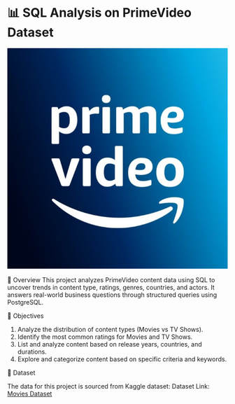 # 📊 SQL Analysis on PrimeVideo Dataset

![Prime Video Logo](https://github.com/Shashankii/Prime_Video-SQL-Project/blob/main/logo..jpeg)

📘 Overview
This project analyzes PrimeVideo content data using SQL to uncover trends in content type, ratings, genres, countries, and actors. It answers real-world business questions through structured queries using PostgreSQL.

🎯 Objectives
1. Analyze the distribution of content types (Movies vs TV Shows).
2. Identify the most common ratings for Movies and TV Shows.
3. List and analyze content based on release years, countries, and durations.
4. Explore and categorize content based on specific criteria and keywords.

📁 Dataset

The data for this project is sourced from Kaggle dataset:
Dataset Link: [Movies Dataset](https://github.com/Shashankii/Prime_Video-SQL-Project/blob/main/Prime%20Video%20titles.csv)


